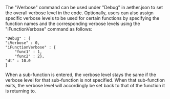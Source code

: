 
The "iVerbose" command can be used under "Debug" in aether.json to set
the overall verbose level in the code. Optionally, users can also
assign specific verbose levels to be used for certain functions by
specifying the function names and the corresponding verbose levels
using the "iFunctionVerbose" command as follows:

    "Debug" : {
    "iVerbose" : 0,
    "iFunctionVerbose" : {
        "func1" : 1,
        "func2" : 2},
    "dt" : 10.0
    }

When a sub-function is entered, the verbose level stays the same if
the verbose level for that sub-function is not specified. When that
sub-function exits, the verbose level will accordingly be set back to
that of the function it is returning to.